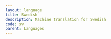 ```yaml
---
layout: language
title: Swedish
description: Machine translation for Swedish
code: sv
parent: Languages
---
```


